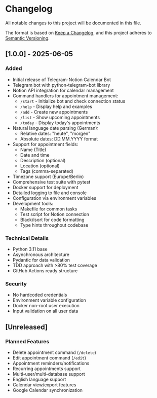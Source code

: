 # Changelog

All notable changes to this project will be documented in this file.

The format is based on [Keep a Changelog](https://keepachangelog.com/en/1.0.0/),
and this project adheres to [Semantic Versioning](https://semver.org/spec/v2.0.0.html).

## [1.0.0] - 2025-06-05

### Added
- Initial release of Telegram-Notion Calendar Bot
- Telegram bot with python-telegram-bot library
- Notion API integration for calendar management
- Command handlers for appointment management:
  - `/start` - Initialize bot and check connection status
  - `/help` - Display help and examples
  - `/add` - Create new appointments
  - `/list` - Show upcoming appointments
  - `/today` - Display today's appointments
- Natural language date parsing (German):
  - Relative dates: "heute", "morgen"
  - Absolute dates: DD.MM.YYYY format
- Support for appointment fields:
  - Name (Title)
  - Date and time
  - Description (optional)
  - Location (optional)
  - Tags (comma-separated)
- Timezone support (Europe/Berlin)
- Comprehensive test suite with pytest
- Docker support for deployment
- Detailed logging to file and console
- Configuration via environment variables
- Development tools:
  - Makefile for common tasks
  - Test script for Notion connection
  - Black/isort for code formatting
  - Type hints throughout codebase

### Technical Details
- Python 3.11 base
- Asynchronous architecture
- Pydantic for data validation
- TDD approach with >80% test coverage
- GitHub Actions ready structure

### Security
- No hardcoded credentials
- Environment variable configuration
- Docker non-root user execution
- Input validation on all user data

## [Unreleased]

### Planned Features
- Delete appointment command (`/delete`)
- Edit appointment command (`/edit`)
- Appointment reminders/notifications
- Recurring appointments support
- Multi-user/multi-database support
- English language support
- Calendar view/export features
- Google Calendar synchronization